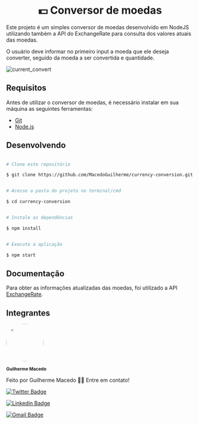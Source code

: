<h1  align="center">💵 Conversor de moedas</h1>

<p>Este projeto é um simples conversor de moedas desenvolvido em NodeJS utilizando também a API do ExchangeRate para consulta dos valores atuais das moedas.</p>

<p>O usuário deve informar no primeiro input a moeda que ele deseja converter, seguido da moeda a ser convertida e quantidade.</p>

![current_convert](https://user-images.githubusercontent.com/55069153/125344601-dfa38080-e32d-11eb-9bc2-ebec8c5bf0ac.jpg)


## Requisitos

Antes de utilizar o conversor de moedas, é necessário instalar em sua máquina as seguintes ferramentas:

 - [Git](https://git-scm.com)
 - [Node.js](https://nodejs.org/en/)

## Desenvolvendo

  

```bash

# Clone este repositório

$ git clone https://github.com/MacedoGuilherme/currency-conversion.git


# Acesse a pasta do projeto no terminal/cmd

$ cd currency-conversion


# Instale as dependências

$ npm install


# Execute a aplicação

$ npm start


```

  

## Documentação

  

Para obter as informações atualizadas das moedas, foi utilizado a API [ExchangeRate](https://www.exchangerate-api.com/docs/overview).

 

## Integrantes

<img  style="border-radius: 50%;"  src="https://user-images.githubusercontent.com/55069153/125345777-54c38580-e32f-11eb-8f88-c18614d308ed.jpeg"  width="100px;"  alt=""/>

<sub><b>Guilherme Macedo</b></sub>

Feito por Guilherme Macedo 👋🏽 Entre em contato!

[![Twitter Badge](https://img.shields.io/badge/-@guigo5435-1ca0f1?style=flat-square&labelColor=1ca0f1&logo=twitter&logoColor=white&link=https://twitter.com/guigo5435)](https://twitter.com/guigo5435)

[![Linkedin Badge](https://img.shields.io/badge/-Guilherme-blue?style=flat-square&logo=Linkedin&logoColor=white&link=https://www.linkedin.com/in/guilherme-macedo-4a5b75202/)](https://www.linkedin.com/in/guilherme-macedo-4a5b75202/)

[![Gmail Badge](https://img.shields.io/badge/-macedoguilherme96@gmail.com-c14438?style=flat-square&logo=Gmail&logoColor=white&link=mailto:macedoguilherme96@gmail.com)](mailto:macedoguilherme96@gmail.com)
